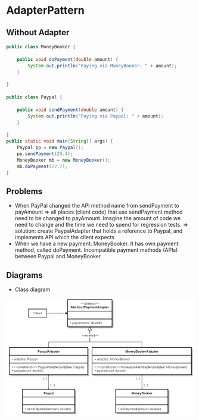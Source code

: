 # AdapterPattern

Without Adapter
--------------
```java
public class MoneyBooker {

	public void doPayment(double amount) {
		System.out.println("Paying via MoneyBooker: " + amount);
	}

}

public class Paypal {
	
	public void sendPayment(double amount) {
		System.out.println("Paying via Paypal: " + amount);
	}

}
public static void main(String[] args) {
	Paypal pp = new Paypal();
	pp.sendPayment(25.4);
	MoneyBooker mb = new MoneyBooker();
	mb.doPayment(22.7);
}
```

Problems
--------------
* When PayPal changed the API method name from sendPayment to payAmount => all places (client code) that use sendPayment method need to be changed to payAmount. Imagine the amount of code we need to change and the time we need to spend for regression tests.
	=> solution: create PaypalAdapter that holds a reference to Paypal, and implements API which the client expects
* When we have a new payment: MoneyBooker. It has own payment method, called doPayment. Incompatible payment methods (APIs) between Paypal and MoneyBooker.

Diagrams
--------------
- Class diagram

![alt text](https://github.com/vudph/AdapterPattern/blob/master/resources/AdapterPatternDiagram.png "Class Diagram")
